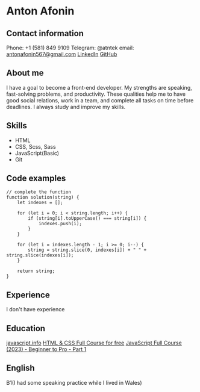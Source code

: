 
# Anton Afonin

## Contact information
Phone: +1 (581) 849 9109
Telegram: @atntek
email: antonafonin567@gmail.com
[LinkedIn](https://www.linkedin.com/in/anton-afonin-8628a0270/)
[GitHub](https://github.com/litvinovanton7)

## About me
 
I have a goal to become a front-end developer. My strengths are speaking, fast-solving problems, and productivity. These qualities help me to have good social relations, work in a team, and complete all tasks on time before deadlines. I always study and improve my skills.

 ## Skills
 - HTML
 - CSS, Scss, Sass
 - JavaScript(Basic)
 - Git

## Code examples
```
// complete the function
function solution(string) {
    let indexes = [];

    for (let i = 0; i < string.length; i++) {
        if (string[i].toUpperCase() === string[i]) {
            indexes.push(i);
        }
    }

    for (let i = indexes.length - 1; i >= 0; i--) {
        string = string.slice(0, indexes[i]) + " " + string.slice(indexes[i]);
    }

    return string;
}
```
##  Experience
I don't have  experience

## Education
[javascript.info](https://javascript.info/)
[HTML & CSS Full Course for free](https://www.youtube.com/watch?v=HGTJBPNC-Gw&pp=ygUaaHRtbCBhbmQgY3NzIGZvciBiZWdpbm5lcnM%3D "HTML & CSS Full Course for free 🌎 (2023)")
[JavaScript Full Course (2023) - Beginner to Pro - Part 1](https://www.youtube.com/watch?v=SBmSRK3feww&pp=ygUYamF2YXNjcmlwdCBmb3IgYmVnaW5uZXJz "JavaScript Full Course (2023) - Beginner to Pro - Part 1")

## English
B1(I had some speaking practice while I lived in Wales)
